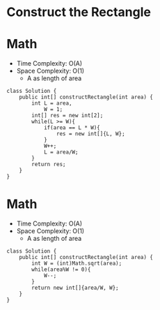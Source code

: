 # Construct the Rectangle

# Math

- Time Complexity: O(A)
- Space Complexity: O(1)
  - A as length of area

```
class Solution {
    public int[] constructRectangle(int area) {
        int L = area,
            W = 1;
        int[] res = new int[2];
        while(L >= W){
            if(area == L * W){
                res = new int[]{L, W};
            }
            W++;
            L = area/W;
        }
        return res;
    }
}
```

# Math

- Time Complexity: O(A)
- Space Complexity: O(1)
  - A as length of area

```
class Solution {
    public int[] constructRectangle(int area) {
        int W = (int)Math.sqrt(area);
        while(area%W != 0){
            W--;
        }
        return new int[]{area/W, W};
    }
}
```

